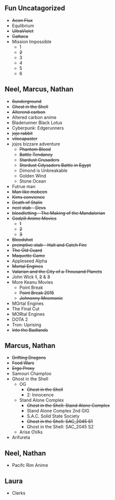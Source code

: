Fun Uncatagorized
------------------

* ~~Aeon Flux~~
* Equlibrium
* ~~UltraViolet~~
* ~~Gattaca~~
* Mission Impossible
    * 1
    * ~~2~~
    * 3
    * 4
    * 5
    * 6


Neel, Marcus, Nathan
---------------------

* ~~6underground~~
* ~~Ghost in the Shell~~
* ~~Alterend carbon~~
* Altered carbon anime
* Bladerunner Black Lotus
* Cyberpunk: Edgerunners
* ~~jojo rabbit~~
* ~~vilocapaster~~
* jojos bizzare adventure
    * ~~Phantom Blood~~
    * ~~Battle Tendancy~~
    * ~~Stardust Crusaders~~
    * ~~Stsrdust Cdysaders Battle in Egypt~~
    * Dimond is Unbreakable
    * Golden Wind
    * Stone Ocean
* Futrue man
* ~~Man like mobeen~~
* ~~Kims convience~~
* ~~Death of Stalin~~
* ~~neel stab - Devs~~
* ~~bloodletting - The Making of the Mandalorian~~
* ~~Godzill Anime Movies~~
    * ~~1~~
    * ~~2~~
    * ~~3~~
* ~~Bloodshot~~
* ~~premptive stab - Halt and Catch Fire~~
* ~~The Old Guard~~
* ~~Maquette Game~~
* Appleseed Alpha
* ~~Mortal Engines~~
* ~~Valarian and the City of a Thousand Planets~~
* John Wick ~~1~~, ~~2~~ & ~~3~~
* More Keanu Movies
   * Point Break
   * ~~Point Break 2015~~
   * ~~Johnonny Mnemonic~~
* MOrtal Engines
* The Final Cut
* MORtal Engines
* DOTA 2
* Tron: Uprising
* ~~Into the Badlands~~


Marcus, Nathan
---------------
* ~~Drifting Dragons~~
* ~~Food Wars~~
* ~~Ergo Proxy~~
* Samouri Champloo
* Ghost in the Shell
    * OG
         * ~~Ghost in the Shell~~
         * 2: Innocence
    * Stand Alone Complex
         * ~~Ghost in the Shell: Stand Alone Complex~~
         * Stand Alone Complex 2nd GIG
         * S.A.C. Solid State Society
         * ~~Ghost in the Shell: SAC_2045 S1~~
         * Ghost in the Shell: SAC_2045 S2
    * Arise OVAs
* Arifureta

Neel, Nathan
------------
* Pacifc Rim Anime


Laura
------------
* Clerks

